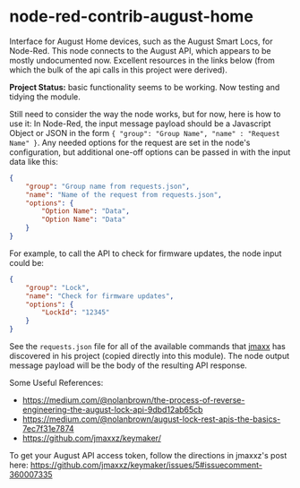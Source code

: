 # node-red-contrib-august-home
Interface for August Home devices, such as the August Smart Locs, for Node-Red. This node connects to the August API, which appears to be mostly undocumented now. Excellent resources in the links below (from which the bulk of the api calls in this project were derived).

**Project Status:** basic functionality seems to be working. Now testing and tidying the module.

Still need to consider the way the node works, but for now, here is how to use it: In Node-Red, the input message payload should be a Javascript Object or JSON in the form `{ "group": "Group Name", "name" : "Request Name" }`. Any needed options for the request are set in the node's configuration, but additional one-off options can be passed in with the input data like this:
```json
{
    "group": "Group name from requests.json",
    "name": "Name of the request from requests.json",
    "options": {
        "Option Name": "Data",
        "Option Name": "Data"
    }
}
```
For example, to call the API to check for firmware updates, the node input could be:
```json
{
    "group": "Lock",
    "name": "Check for firmware updates",
    "options": {
        "LockId": "12345"
    }
}
```
See the `requests.json` file for all of the available commands that [jmaxx](https://github.com/jmaxxz/) has discovered in his project (copied directly into this module). The node output message payload will be the body of the resulting API response.

Some Useful References:
* https://medium.com/@nolanbrown/the-process-of-reverse-engineering-the-august-lock-api-9dbd12ab65cb
* https://medium.com/@nolanbrown/august-lock-rest-apis-the-basics-7ec7f31e7874
* https://github.com/jmaxxz/keymaker/

To get your August API access token, follow the directions in jmaxxz's post here: https://github.com/jmaxxz/keymaker/issues/5#issuecomment-360007335

